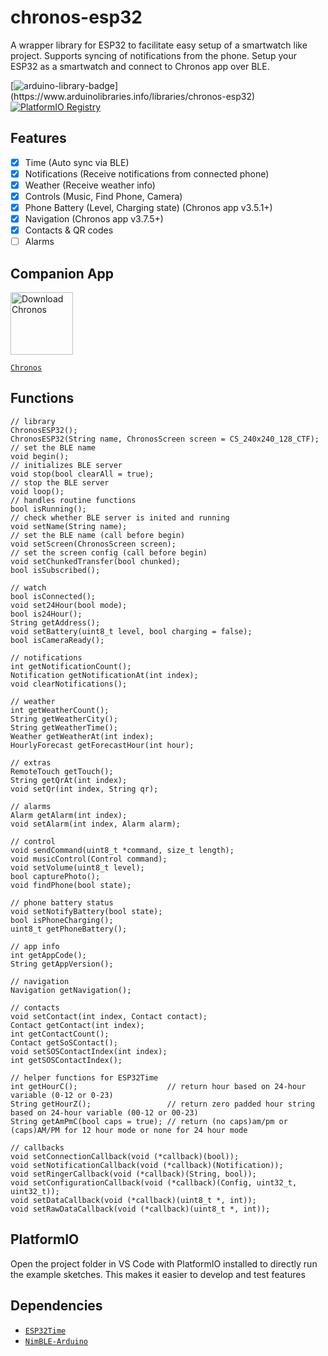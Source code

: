 # chronos-esp32
A wrapper library for ESP32 to facilitate easy setup of a smartwatch like project. Supports syncing of notifications from the phone.
Setup your ESP32 as a smartwatch and connect to Chronos app over BLE.

[![arduino-library-badge](https://www.ardu-badge.com/badge/ChronosESP32.svg?)](https://www.arduinolibraries.info/libraries/chronos-esp32)
[![PlatformIO Registry](https://badges.registry.platformio.org/packages/fbiego/library/ChronosESP32.svg)](https://registry.platformio.org/libraries/fbiego/ChronosESP32)


## Features

- [x] Time (Auto sync via BLE)
- [x] Notifications (Receive notifications from connected phone)
- [x] Weather (Receive weather info)
- [x] Controls (Music, Find Phone, Camera)
- [x] Phone Battery (Level, Charging state) (Chronos app v3.5.1+)
- [x] Navigation (Chronos app v3.7.5+)
- [x] Contacts & QR codes
- [ ] Alarms

## Companion App

<a href='https://chronos.ke/app?id=esp32'><img alt='Download Chronos' height="100px" src='https://chronos.ke/img/chronos.png'/></a>

[`Chronos`](https://chronos.ke/app?id=esp32)

## Functions

```
// library
ChronosESP32();
ChronosESP32(String name, ChronosScreen screen = CS_240x240_128_CTF); // set the BLE name
void begin();														  // initializes BLE server
void stop(bool clearAll = true);									  // stop the BLE server
void loop();														  // handles routine functions
bool isRunning();													  // check whether BLE server is inited and running
void setName(String name);											  // set the BLE name (call before begin)
void setScreen(ChronosScreen screen);								  // set the screen config (call before begin)
void setChunkedTransfer(bool chunked);
bool isSubscribed();

// watch
bool isConnected();
void set24Hour(bool mode);
bool is24Hour();
String getAddress();
void setBattery(uint8_t level, bool charging = false);
bool isCameraReady();

// notifications
int getNotificationCount();
Notification getNotificationAt(int index);
void clearNotifications();

// weather
int getWeatherCount();
String getWeatherCity();
String getWeatherTime();
Weather getWeatherAt(int index);
HourlyForecast getForecastHour(int hour);

// extras
RemoteTouch getTouch();
String getQrAt(int index);
void setQr(int index, String qr);

// alarms
Alarm getAlarm(int index);
void setAlarm(int index, Alarm alarm);

// control
void sendCommand(uint8_t *command, size_t length);
void musicControl(Control command);
void setVolume(uint8_t level);
bool capturePhoto();
void findPhone(bool state);

// phone battery status
void setNotifyBattery(bool state);
bool isPhoneCharging();
uint8_t getPhoneBattery();

// app info
int getAppCode();
String getAppVersion();

// navigation
Navigation getNavigation();

// contacts
void setContact(int index, Contact contact);
Contact getContact(int index);
int getContactCount();
Contact getSoSContact();
void setSOSContactIndex(int index);
int getSOSContactIndex();

// helper functions for ESP32Time
int getHourC();					   // return hour based on 24-hour variable (0-12 or 0-23)
String getHourZ();				   // return zero padded hour string based on 24-hour variable (00-12 or 00-23)
String getAmPmC(bool caps = true); // return (no caps)am/pm or (caps)AM/PM for 12 hour mode or none for 24 hour mode

// callbacks
void setConnectionCallback(void (*callback)(bool));
void setNotificationCallback(void (*callback)(Notification));
void setRingerCallback(void (*callback)(String, bool));
void setConfigurationCallback(void (*callback)(Config, uint32_t, uint32_t));
void setDataCallback(void (*callback)(uint8_t *, int));
void setRawDataCallback(void (*callback)(uint8_t *, int));
```

## PlatformIO

Open the project folder in VS Code with PlatformIO installed to directly run the example sketches. This makes it easier to develop and test features

## Dependencies
- [`ESP32Time`](https://github.com/fbiego/ESP32Time)
- [`NimBLE-Arduino`](https://github.com/h2zero/NimBLE-Arduino)
